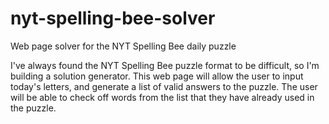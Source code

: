 # nyt-spelling-bee-solver
Web page solver for the NYT Spelling Bee daily puzzle

I've always found the NYT Spelling Bee puzzle format to be difficult, so I'm building a solution generator.
This web page will allow the user to input today's letters, and generate a list of valid answers to the puzzle.
The user will be able to check off words from the list that they have already used in the puzzle.